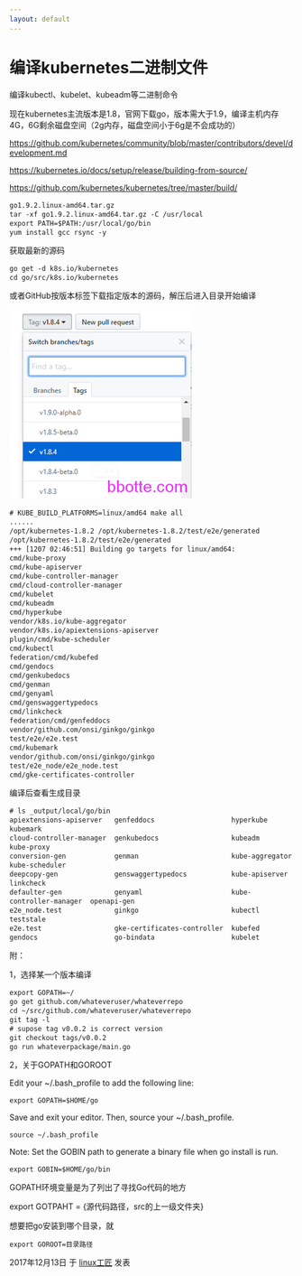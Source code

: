 ```yaml
---
layout: default
---
```


# 编译kubernetes二进制文件

编译kubectl、kubelet、kubeadm等二进制命令

现在kubernetes主流版本是1.8，官网下载go，版本需大于1.9，编译主机内存4G，6G剩余磁盘空间（2g内存，磁盘空间小于6g是不会成功的）

<https://github.com/kubernetes/community/blob/master/contributors/devel/development.md>

<https://kubernetes.io/docs/setup/release/building-from-source/>

<https://github.com/kubernetes/kubernetes/tree/master/build/>

```
go1.9.2.linux-amd64.tar.gz
tar -xf go1.9.2.linux-amd64.tar.gz -C /usr/local
export PATH=$PATH:/usr/local/go/bin
yum install gcc rsync -y
```

获取最新的源码

```
go get -d k8s.io/kubernetes
cd go/src/k8s.io/kubernetes
```

或者GitHub按版本标签下载指定版本的源码，解压后进入目录开始编译

![编译kubernetes二进制文件 - 第1张](../images/2017/12/%E5%BE%AE%E4%BF%A1%E6%88%AA%E5%9B%BE_20171213100523.png)

```
# KUBE_BUILD_PLATFORMS=linux/amd64 make all
......
/opt/kubernetes-1.8.2 /opt/kubernetes-1.8.2/test/e2e/generated
/opt/kubernetes-1.8.2/test/e2e/generated
+++ [1207 02:46:51] Building go targets for linux/amd64:
cmd/kube-proxy
cmd/kube-apiserver
cmd/kube-controller-manager
cmd/cloud-controller-manager
cmd/kubelet
cmd/kubeadm
cmd/hyperkube
vendor/k8s.io/kube-aggregator
vendor/k8s.io/apiextensions-apiserver
plugin/cmd/kube-scheduler
cmd/kubectl
federation/cmd/kubefed
cmd/gendocs
cmd/genkubedocs
cmd/genman
cmd/genyaml
cmd/genswaggertypedocs
cmd/linkcheck
federation/cmd/genfeddocs
vendor/github.com/onsi/ginkgo/ginkgo
test/e2e/e2e.test
cmd/kubemark
vendor/github.com/onsi/ginkgo/ginkgo
test/e2e_node/e2e_node.test
cmd/gke-certificates-controller
```

编译后查看生成目录

```
# ls _output/local/go/bin
apiextensions-apiserver   genfeddocs                   hyperkube                kubemark
cloud-controller-manager  genkubedocs                  kubeadm                  kube-proxy
conversion-gen            genman                       kube-aggregator          kube-scheduler
deepcopy-gen              genswaggertypedocs           kube-apiserver           linkcheck
defaulter-gen             genyaml                      kube-controller-manager  openapi-gen
e2e_node.test             ginkgo                       kubectl                  teststale
e2e.test                  gke-certificates-controller  kubefed
gendocs                   go-bindata                   kubelet
```

附：

1，选择某一个版本编译

```
export GOPATH=~/
go get github.com/whateveruser/whateverrepo
cd ~/src/github.com/whateveruser/whateverrepo
git tag -l
# supose tag v0.0.2 is correct version
git checkout tags/v0.0.2
go run whateverpackage/main.go
```

2，关于GOPATH和GOROOT

Edit your ~/.bash_profile to add the following line:

```
export GOPATH=$HOME/go
```

Save and exit your editor. Then, source your ~/.bash_profile.

```
source ~/.bash_profile
```

Note: Set the GOBIN path to generate a binary file when go install is run.

```
export GOBIN=$HOME/go/bin
```

GOPATH环境变量是为了列出了寻找Go代码的地方

export GOTPAHT = {源代码路径，src的上一级文件夹}

想要把go安装到哪个目录，就

```
export GOROOT=目录路径
```

2017年12月13日 于 [linux工匠](http://www.bbotte.com/) 发表